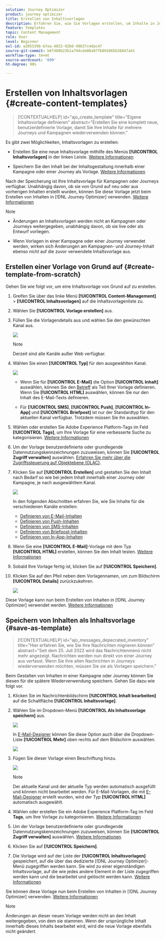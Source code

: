 ```yaml
---
solution: Journey Optimizer
product: journey optimizer
title: Erstellen von Inhaltsvorlagen
description: Erfahren Sie, wie Sie Vorlagen erstellen, um Inhalte in Journey Optimizer-Kampagnen und -Journeys wiederzuverwenden
feature: Templates
topic: Content Management
role: User
level: Beginner
exl-id: a205539b-b7ea-4832-92b0-49637c4dac47
source-git-commit: b6fd60b23b1a744ceb80a97fb092065b36847a41
workflow-type: tm+mt
source-wordcount: '699'
ht-degree: 98%

---
```


# Erstellen von Inhaltsvorlagen {#create-content-templates}

>[!CONTEXTUALHELP]
>id="ajo_create_template"
>title="Eigene Inhaltsvorlage definieren"
>abstract="Erstellen Sie eine komplett neue, benutzerdefinierte Vorlage, damit Sie Ihre Inhalte für mehrere Journeys und Kampagnen wiederverwenden können."

Es gibt zwei Möglichkeiten, Inhaltsvorlagen zu erstellen:

* Erstellen Sie eine neue Inhaltsvorlage mithilfe des Menüs **[!UICONTROL Inhaltsvorlagen]** in der linken Leiste. [Weitere Informationen](#create-template-from-scratch)

* Speichern Sie den Inhalt bei der Inhaltsgestaltung innerhalb einer Kampagne oder einer Journey als Vorlage. [Weitere Informationen](#save-as-template)

Nach der Speicherung ist Ihre Inhaltsvorlage für Kampagnen oder Journeys verfügbar. Unabhängig davon, ob sie von Grund auf neu oder aus vorherigen Inhalten erstellt wurden, können Sie diese Vorlage jetzt beim Erstellen von Inhalten in [!DNL Journey Optimizer] verwenden. [Weitere Informationen](#use-content-templates)

>[!NOTE]
>
>* Änderungen an Inhaltsvorlagen werden nicht an Kampagnen oder Journeys weitergegeben, unabhängig davon, ob sie live oder als Entwurf vorliegen.
>
>* Wenn Vorlagen in einer Kampagne oder einer Journey verwendet werden, wirken sich Änderungen am Kampagnen- und Journey-Inhalt ebenso nicht auf die zuvor verwendete Inhaltsvorlage aus.

## Erstellen einer Vorlage von Grund auf {#create-template-from-scratch}

Gehen Sie wie folgt vor, um eine Inhaltsvorlage von Grund auf zu erstellen.

1. Greifen Sie über das linke Menü **[!UICONTROL Content-Management]** > **[!UICONTROL Inhaltsvorlagen]** auf die Inhaltsvorlagenliste zu.

1. Wählen Sie **[!UICONTROL Vorlage erstellen]** aus.

1. Füllen Sie die Vorlagendetails aus und wählen Sie den gewünschten Kanal aus.

   ![](assets/content-template-channels.png)

   >[!NOTE]
   >
   >Derzeit sind alle Kanäle außer Web verfügbar.

1. Wählen Sie einen **[!UICONTROL Typ]** für den ausgewählten Kanal.

   ![](assets/content-template-type.png)

   * Wenn Sie für **[!UICONTROL E-Mail]** die Option **[!UICONTROL Inhalt]** auswählen, können Sie den [Betreff](../email/create-email.md#define-email-content) als Teil Ihrer Vorlage definieren. Wenn Sie **[!UICONTROL HTML]** auswählen, können Sie nur den Inhalt des E-Mail-Texts definieren.

   * Für **[!UICONTROL SMS]**, **[!UICONTROL Push]**, **[!UICONTROL In-App]** und **[!UICONTROL Briefpost]** ist nur der Standardtyp für den aktuellen Kanal verfügbar. Trotzdem müssen Sie ihn auswählen.

1. Wählen oder erstellen Sie Adobe Experience Platform-Tags im Feld **[!UICONTROL Tags]**, um Ihre Vorlage für eine verbesserte Suche zu kategorisieren. [Weitere Informationen](../start/search-filter-categorize.md#tags)

1. Um der Vorlage benutzerdefinierte oder grundlegende Datennutzungskennzeichnungen zuzuweisen, können Sie **[!UICONTROL Zugriff verwalten]** auswählen. [Erfahren Sie mehr über die Zugriffssteuerung auf Objektebene (OLAC)](../administration/object-based-access.md).

1. Klicken Sie auf **[!UICONTROL Erstellen]** und gestalten Sie den Inhalt nach Bedarf so wie bei jedem Inhalt innerhalb einer Journey oder Kampagne, je nach ausgewähltem Kanal.

   ![](assets/content-template-edition.png)

   In den folgenden Abschnitten erfahren Sie, wie Sie Inhalte für die verschiedenen Kanäle erstellen:
   * [Definieren von E-Mail-Inhalten](../email/get-started-email-design.md)
   * [Definieren von Push-Inhalten](../push/design-push.md)
   * [Definieren von SMS-Inhalten](../sms/create-sms.md#sms-content)
   * [Definieren von Briefpost-Inhalten](../direct-mail/create-direct-mail.md)
   * [Definieren von In-App-Inhalten](../in-app/design-in-app.md)

1. Wenn Sie eine **[!UICONTROL E-Mail]**-Vorlage mit dem Typ **[!UICONTROL HTML]** erstellen, können Sie den Inhalt testen. [Weitere Informationen](#test-template)

1. Sobald Ihre Vorlage fertig ist, klicken Sie auf **[!UICONTROL Speichern]**.

1. Klicken Sie auf den Pfeil neben dem Vorlagennamen, um zum Bildschirm **[!UICONTROL Details]** zurückzukehren.

   ![](assets/content-template-back.png)

Diese Vorlage kann nun beim Erstellen von Inhalten in [!DNL Journey Optimizer] verwendet werden. [Weitere Informationen](#use-content-templates)

## Speichern von Inhalten als Inhaltsvorlage {#save-as-template}

>[!CONTEXTUALHELP]
>id="ajo_messages_depecrated_inventory"
>title="Hier erfahren Sie, wie Sie Ihre Nachrichten migrieren können"
>abstract="Seit dem 25. Juli 2022 wird das Nachrichtenmenü nicht mehr angezeigt. Nachrichten werden nun direkt von einer Journey aus verfasst. Wenn Sie Ihre alten Nachrichten in Journeys wiederverwenden möchten, müssen Sie sie als Vorlagen speichern."

Beim Gestalten von Inhalten in einer Kampagne oder Journey können Sie diesen für die spätere Wiederverwendung speichern. Gehen Sie dazu wie folgt vor.

1. Klicken Sie im Nachrichtenbildschirm **[!UICONTROL Inhalt bearbeiten]** auf die Schaltfläche **[!UICONTROL Inhaltsvorlage]**.

1. Wählen Sie im Dropdown-Menü **[!UICONTROL Als Inhaltsvorlage speichern]** aus.

   ![](assets/content-template-button-save.png)

   In [E-Mail-Designer](../email/get-started-email-design.md) können Sie diese Option auch über die Dropdown-Liste **[!UICONTROL Mehr]** oben rechts auf dem Bildschirm auswählen.

   ![](assets/content-template-more-button-save.png)

1. Fügen Sie dieser Vorlage einen Beschriftung hinzu.

   ![](assets/content-template-name.png)

   >[!NOTE]
   >
   >Der aktuelle Kanal und der aktuelle Typ werden automatisch ausgefüllt und können nicht bearbeitet werden. Für E-Mail-Vorlagen, die mit [E-Mail-Designer](../email/get-started-email-design.md) erstellt wurden, wird der Typ **[!UICONTROL HTML]** automatisch ausgewählt.

1. Wählen oder erstellen Sie ein Adobe Experience Platform-Tag im Feld **Tags**, um Ihre Vorlage zu kategorisieren. [Weitere Informationen](../start/search-filter-categorize.md#tags)

1. Um der Vorlage benutzerdefinierte oder grundlegende Datennutzungskennzeichnungen zuzuweisen, können Sie **[!UICONTROL Zugriff verwalten]** auswählen. [Weitere Informationen](../administration/object-based-access.md).

1. Klicken Sie auf **[!UICONTROL Speichern]**.

1. Die Vorlage wird auf der Liste der **[!UICONTROL Inhaltsvorlagen]** gespeichert, auf die über das dedizierte [!DNL Journey Optimizer]-Menü zugegriffen werden kann. Sie wird zu einer eigenständigen Inhaltsvorlage, auf die wie jedes andere Element in der Liste zugegriffen werden kann und die bearbeitet und gelöscht werden kann. [Weitere Informationen](#access-manage-templates)

Sie können diese Vorlage nun beim Erstellen von Inhalten in [!DNL Journey Optimizer] verwenden. [Weitere Informationen](#use-content-templates)

>[!NOTE]
>
>Änderungen an dieser neuen Vorlage werden nicht an den Inhalt weitergegeben, von dem sie stammen. Wenn der ursprüngliche Inhalt innerhalb dieses Inhalts bearbeitet wird, wird die neue Vorlage ebenfalls nicht geändert.
